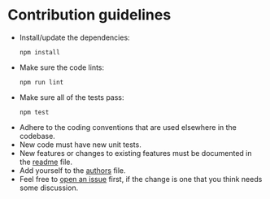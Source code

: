# Contribution guidelines

* Install/update the dependencies:
  ```
  npm install
  ```
* Make sure the code lints:
  ```
  npm run lint
  ```
* Make sure all of the tests pass:
  ```
  npm test
  ```
* Adhere to the coding conventions
  that are used elsewhere in the codebase.
* New code must have new unit tests.
* New features
  or changes to existing features
  must be documented in the [readme] file.
* Add yourself to the [authors] file.
* Feel free to [open an issue][newissue] first,
  if the change is one that you think
  needs some discussion.

[readme]: README.md
[authors]: AUTHORS
[newissue]: https://github.com/springernature/webpagetest-mapper/issues/new
[issues]: https://github.com/springernature/webpagetest-mapper/issues
